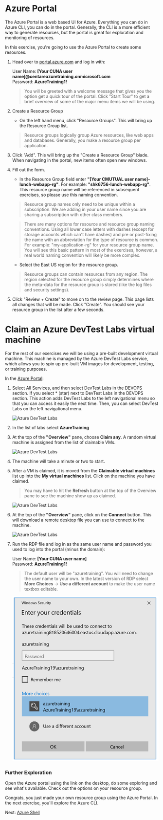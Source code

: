 # Azure Portal

The Azure Portal is a web based UI for Azure. Everything you can do in Azure CLI, you can do in the portal. Generally, the CLI is a more efficient way to generate resources, but the portal is great for exploration and monitoring of resources.

In this exercise, you're going to use the Azure Portal to create some resources.

<!--
> If you haven't activated you MSDN Azure benefits yet, go to [my.visualstudio.com](https://my.visualstudio.com) and activate them.
-->

1. Head over to [portal.azure.com](https://portal.azure.com) and log in with:
    
    User Name: **[Your CUNA user name]@centareazuretraining.onmicrosoft.com**  
    Password: **AzureTraining1!**

    > You will be greeted with a welcome message that gives you the option get a quick tour of the portal. Click "Start Tour" to get a brief overview of some of the major menu items we will be using.

2. Create a Resource Group
    * On the left hand menu, click "Resource Groups". This will bring up the Resource Group list.

    > Resource groups logically group Azure resources, like web apps and databases. Generally, you make a resource group per application.

3. Click "Add". This will bring up the "Create a Resource Group" blade. When navigating in the portal, new items often open new windows.

4. Fill out the form.
    <!--    * Select the appropriate subscription. If you have an MSDN subscription, pick the Visual Studio subscription. If you are using the free $200 credits, select the Free Trial subscription.-->
    * In the Resource Group field enter **"[Your CMUTUAL user name]-lunch-webapp-rg"**. For example: **"shk6756-lunch-webapp-rg"**. This resource group name will be referenced in subsequent exercises, so please use this naming convention.
    > Resource group names only need to be unique within a subscription. We are adding in your user name since you are sharing a subscription with other class members.

    > There are many options for resource and resource group naming conventions. Using all lower case letters with dashes (except for storage accounts which can't have dashes) and pre or post-fixing the name with an abbreviation for the type of resource is common.  For example: "my-application-rg" for your resource group name. You will see this basic pattern in most of the exercises, however, a real world naming convention will likely be more complex.

    * Select the East US region for the resource group.

    > Resource groups can contain resources from any region.  The region selected for the resource group simply determines where the meta-data for the resource group is stored (like the log files and security settings).

5. Click "Review + Create" to move on to the review page. This page lists all changes that will be made. Click "Create". You should see your resource group in the list after a few seconds.

# Claim an Azure DevTest Labs virtual machine

For the rest of our exercises we will be using a pre-built development virtual machine. This machine is managed by the Azure DevTest Labs service, which allows you to spin up pre-built VM images for development, testing, or training purposes.

In the [Azure Portal](https://portal.azure.com):

1. Select All Services, and then select DevTest Labs in the DEVOPS section. If you select * (star) next to DevTest Labs in the DEVOPS section. This action adds DevTest Labs to the left navigational menu so that you can access it easily the next time. Then, you can select DevTest Labs on the left navigational menu.

    ![Azure DevTest Labs](images/devtestlab-all-services-select.png)

2. In the list of labs select **AzureTraining**

3. At the top of the **"Overview"** pane, choose **Claim any**. A random virtual machine is assigned from the list of claimable VMs.

    ![Azure DevTest Labs](images/devtestlab-claim-any.png)

4. The machine will take a minute or two to start.

5. After a VM is claimed, it is moved from the **Claimable virtual machines** list up into the **My virtual machines** list.  Click on the machine you have claimed.

    > You may have to hit the **Refresh** button at the top of the Overview pane to see the machine show up as claimed.

    ![Azure DevTest Labs](images/devtestlab-claim-myvms.png)

6. At the top of the **"Overview"** pane, click on the **Connect** button. This will download a remote desktop file you can use to connect to the machine.

    ![Azure DevTest Labs](images/devtestlab-claiming-vm-connect.png)

7. Run the RDP file and log in as the same user name and password you used to log into the portal (minus the domain):

    User Name: **[Your CUNA user name]**  
    Password: **AzureTraining1!**

    > The default user will be "azuretraining".  You will need to change the user name to your own.  In the latest version of RDP select **More Choices** -> **Use a different account** to make the user name textbox editable.

    ![Azure DevTest Labs](images/devtestlab-rdp.png)


### Further Exploration
Open the Azure portal using the link on the desktop, do some exploring and see what's available. Check out the options on your resource group.

Congrats, you just made your own resource group using the Azure Portal. In the next exercise, you'll explore the Azure CLI.

Next: [Azure Shell](02-azure-shell.md)
